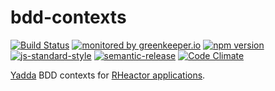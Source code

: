 # bdd-contexts

[![Build Status](https://travis-ci.org/RHeactorJS/bdd-contexts.svg?branch=master)](https://travis-ci.org/RHeactorJS/bdd-contexts)
[![monitored by greenkeeper.io](https://img.shields.io/badge/greenkeeper.io-monitored-brightgreen.svg)](http://greenkeeper.io/) 
[![npm version](https://img.shields.io/npm/v/@rheactorjs/bdd-contexts.svg)](https://www.npmjs.com/package/@rheactorjs/bdd-contexts)
[![js-standard-style](https://img.shields.io/badge/code%20style-standard-brightgreen.svg)](http://standardjs.com/)
[![semantic-release](https://img.shields.io/badge/semver-semantic%20release-e10079.svg)](https://github.com/semantic-release/semantic-release)
[![Code Climate](https://codeclimate.com/github/RHeactorJS/bdd-contexts/badges/gpa.svg)](https://codeclimate.com/github/RHeactorJS/bdd-contexts)

[Yadda](https://github.com/acuminous/yadda) BDD contexts for [RHeactor applications](https://github.com/RHeactor).
